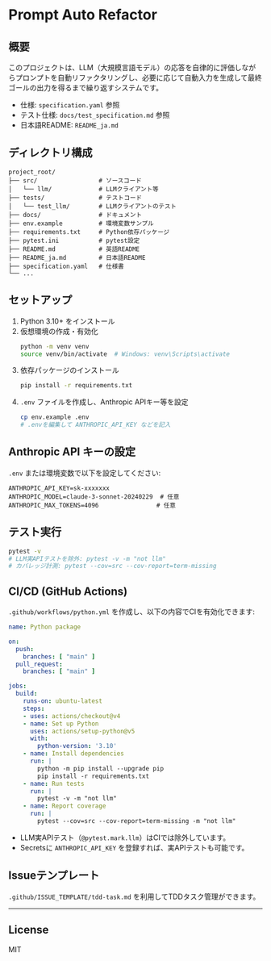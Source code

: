 # Prompt Auto Refactor

## 概要

このプロジェクトは、LLM（大規模言語モデル）の応答を自律的に評価しながらプロンプトを自動リファクタリングし、必要に応じて自動入力を生成して最終ゴールの出力を得るまで繰り返すシステムです。

- 仕様: `specification.yaml` 参照
- テスト仕様: `docs/test_specification.md` 参照
- 日本語README: `README_ja.md`

## ディレクトリ構成

```
project_root/
├── src/                 # ソースコード
│   └── llm/             # LLMクライアント等
├── tests/               # テストコード
│   └── test_llm/        # LLMクライアントのテスト
├── docs/                # ドキュメント
├── env.example          # 環境変数サンプル
├── requirements.txt     # Python依存パッケージ
├── pytest.ini           # pytest設定
├── README.md            # 英語README
├── README_ja.md         # 日本語README
├── specification.yaml   # 仕様書
└── ...
```

## セットアップ

1. Python 3.10+ をインストール
2. 仮想環境の作成・有効化
   ```sh
   python -m venv venv
   source venv/bin/activate  # Windows: venv\Scripts\activate
   ```
3. 依存パッケージのインストール
   ```sh
   pip install -r requirements.txt
   ```
4. `.env` ファイルを作成し、Anthropic APIキー等を設定
   ```sh
   cp env.example .env
   # .envを編集して ANTHROPIC_API_KEY などを記入
   ```

## Anthropic API キーの設定

`.env` または環境変数で以下を設定してください:

```
ANTHROPIC_API_KEY=sk-xxxxxxx
ANTHROPIC_MODEL=claude-3-sonnet-20240229  # 任意
ANTHROPIC_MAX_TOKENS=4096                # 任意
```

## テスト実行

```sh
pytest -v
# LLM実APIテストを除外: pytest -v -m "not llm"
# カバレッジ計測: pytest --cov=src --cov-report=term-missing
```

## CI/CD (GitHub Actions)

`.github/workflows/python.yml` を作成し、以下の内容でCIを有効化できます:

```yaml
name: Python package

on:
  push:
    branches: [ "main" ]
  pull_request:
    branches: [ "main" ]

jobs:
  build:
    runs-on: ubuntu-latest
    steps:
    - uses: actions/checkout@v4
    - name: Set up Python
      uses: actions/setup-python@v5
      with:
        python-version: '3.10'
    - name: Install dependencies
      run: |
        python -m pip install --upgrade pip
        pip install -r requirements.txt
    - name: Run tests
      run: |
        pytest -v -m "not llm"
    - name: Report coverage
      run: |
        pytest --cov=src --cov-report=term-missing -m "not llm"
```

- LLM実APIテスト（`@pytest.mark.llm`）はCIでは除外しています。
- Secretsに `ANTHROPIC_API_KEY` を登録すれば、実APIテストも可能です。

## Issueテンプレート

`.github/ISSUE_TEMPLATE/tdd-task.md` を利用してTDDタスク管理ができます。

---

## License
MIT